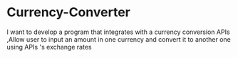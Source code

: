 # Currency-Converter
I want to develop a program that integrates with a currency conversion APIs ,Allow user to input an amount in one currency and convert it to another one using APIs 's exchange rates
